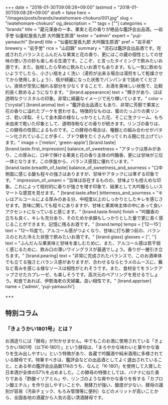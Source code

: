 +++
date = "2018-01-30T09:08:26+09:00"
lastmod = "2018-01-30T09:08:26+09:00"
draft = false
hero = "/images/posts/brands/iwatehomare-chokuro/001.jpg"
slug = "iwatehomare-chokuro"
og_description = ""
tags = [""]
categories = "brands"
title = "蔵元渾身の一本、果実と花の香りが絶品な鑑評会出品酒。—岩手誉 仙壷紅屋長九郎 大吟醸生原酒"
tester = "admin"
expert = "yuji-yamauchi"
[brand]
  title = "仙壷紅屋長九郎 大吟醸生原酒"
  pref = "岩手県"
  brewery = "岩手誉"
  rice = "山田錦"
  summary = "流石は鑑評会出品酒です。完成されたバランスとふんだんな果実と花の香り、更にはこの蔵の個性としての甘味の使い方の妙も楽しめる生酒です。ここぞ、と言ったタイミングで飲みたいお酒です。また、抜栓したら早めに飲みたいお酒でもあります。もし一気に飲めないようでしたら、小さい瓶をよく洗い（湯煎が出来る場合は湯煎をして乾燥させてから使用しましょう）、瓶が綺麗になった状態でパンパンまで詰めてください。液体が空気に触れる部分を少なくすることで、お酒を美味しい状態で、比較的長く飲めるようになります。"
  [brand.appearance]
    text = "輝きがあり、ほぼ透明なクリスタルの印象。非常に綺麗なイメージで光り輝いています。"
    color = ['crystal']
  [brand.aroma]
    text = "鑑評会出品酒ともあり、非常に芳醇で果実と花の香りに溢れたブーケを思わせる。特徴的なものは、蜜のたっぷりの黄リンゴ、若い洋梨、そして金木犀の様なしっかりとした花、そこに生クリーム、もち米由来で乾いた印象として、道明寺粉などの香りが続きます。リンゴの香りは、この酵母の性質によるものです。この酵母の場合は、種麹との組み合わせがパターン化されていることが多く、ブドウ糖をたくさん作ってくれる麹に仕上げています。"
    image = ['melon', 'green-apple']
  [brand.taste]
    [brand.taste.first_impression]
      balance_of_sweetness = "アタックは厚みがあり、この厚みに、口中で弾ける果実と花の香り主体の吟醸香、更には甘味が三位一体となります。この序盤から、バランス感覚に優れています。"
    [brand.taste.breadth_of_taste]
      balance_of_sweetness_and_sourness = "口中側面に感じる酸も程々の強さはありますが、甘味やアタックには準ずる印象です。"
      impression_of_umami = "旨味は存在するものの、甘味よりも控えめな印象。これによって相対的に香りが強さを増す印象で、結果として大吟醸らしいスマートな感覚を見せます。"
    [brand.taste.after]
      bitterness_and_sourness = "キレはアルコールによる厚みのある分、中程度以上のしっかりとしたキレを感じさせます。苦味に関しても程々にありますが、甘味と果実味主体の中にあって良いアクセントになっていると感じます。"
    [brand.taste.finish]
      finish = "吟醸香の立ちも良く、キレも充分あり、そのためか余韻もしっかりとした量で更に長く感じることができます。記憶に残るお酒です。"
  [brand.temp]
    temps = ['12—15']
    text = "12〜15度で。アルコール感がつよくなり、甘味に打ち勝つ前の、バランスのとれた冷えた状態で飲みたいお酒です。"
  [brand.glass]
    glasses = ['', '']
    text = "ふんだんな果実味と甘味を楽しむために、また、アルコール感は若干弱く感じるために、飲み口の薄いワイングラスが最適でしょう。香りが一層引き立ちます。"
  [brand.pearing]
    text = "非常に完成されたバランスで、このお酒単体でも立てる強さとバランス感がありますが、合わせるならヒラメのムースに、蕪など青みを感じる様なソースは相性がとれそうです。また、食材全てをランクアップさせたカプレーゼ、も楽しそうです。高次元のペアリングを見せるでしょう。和食であれば、伊勢海老の天婦羅。良い相性です。"
  [brand.appriser]
    name = ['admin', 'yuji-yamauchi']

+++

## 特別コラム
### 「きょうかい1801号」とは？

お酒造りには「酵母」が欠かせません。中でもこのお酒に使用されている「きょうかい1801号（以下K-1801）」という酵母は、「まろやかな味わいと華やかな香りを生み出しやすい」という特徴があり、各蔵で吟醸酒や純米酒用に多様されている酵母です。特筆すべきは、鑑評会などの出品酒としてよく選出されていること。とある年の鑑評会出品数174のうち、なんと「K-1801」を使用して入賞した日本酒が全体の57%を占めました。この酵母の特徴としては、バナナに似た香りである「酢酸イソアミル」や、リンゴのような爽やかな香りを有する「カプロン酸エチル」を作り出しやすいことや、発酵力が強い、酸度が少ない、酵母の識別が容易（汚染チェック、もろみ管理等に便利）などのメリットが高いことから、全国各地の酒蔵から人気の高い清酒酵母です。